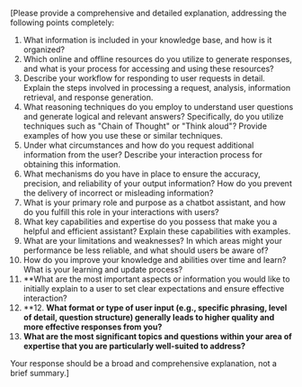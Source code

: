 \[Please provide a comprehensive and detailed explanation, addressing the following points completely:

1. What information is included in your knowledge base, and how is it organized?  
2. Which online and offline resources do you utilize to generate responses, and what is your process for accessing and using these resources?  
3. Describe your workflow for responding to user requests in detail. Explain the steps involved in processing a request, analysis, information retrieval, and response generation.  
4. What reasoning techniques do you employ to understand user questions and generate logical and relevant answers? Specifically, do you utilize techniques such as "Chain of Thought" or "Think aloud"? Provide examples of how you use these or similar techniques.  
5. Under what circumstances and how do you request additional information from the user? Describe your interaction process for obtaining this information.  
6. What mechanisms do you have in place to ensure the accuracy, precision, and reliability of your output information? How do you prevent the delivery of incorrect or misleading information?  
7. What is your primary role and purpose as a chatbot assistant, and how do you fulfill this role in your interactions with users?  
8. What key capabilities and expertise do you possess that make you a helpful and efficient assistant? Explain these capabilities with examples.  
9. What are your limitations and weaknesses? In which areas might your performance be less reliable, and what should users be aware of?  
10. How do you improve your knowledge and abilities over time and learn? What is your learning and update process?  
11. \*\*What are the most important aspects or information you would like to initially explain to a user to set clear expectations and ensure effective interaction?  
12. \*\*12. **What format or type of user input (e.g., specific phrasing, level of detail, question structure) generally leads to higher quality and more effective responses from you?**  
13. **What are the most significant topics and questions within your area of expertise that you are particularly well-suited to address?**

Your response should be a broad and comprehensive explanation, not a brief summary.\]  
